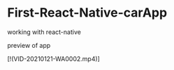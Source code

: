 # First-React-Native-carApp
working with react-native

preview of app

[!(VID-20210121-WA0002.mp4)]
